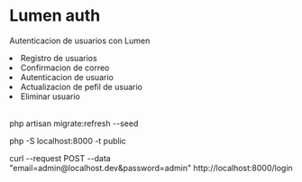 <h1>Lumen auth</h1>

<p>Autenticacion de usuarios con Lumen</p>
<lu>
  <li>Registro de usuarios</li>
  <li>Confirmacion de correo</li>
  <li>Autenticacion de usuario</li>
  <li>Actualizacion de pefil de usuario</li>
  <li>Eliminar usuario</li>
</lu>
<br>
<p>php artisan migrate:refresh --seed</p>
<p>php -S localhost:8000 -t public</p>
<p>curl --request POST --data "email=admin@localhost.dev&password=admin" http://localhost:8000/login</p>
